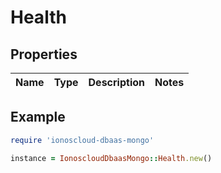 # Health

## Properties

| Name | Type | Description | Notes |
| ---- | ---- | ----------- | ----- |

## Example

```ruby
require 'ionoscloud-dbaas-mongo'

instance = IonoscloudDbaasMongo::Health.new()
```

